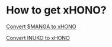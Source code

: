 # How to get xHONO?

[Convert $MANGA to xHONO](usdmanga-greater-than-xhono.md)

[Convert INUKO to xHONO](inuko-greater-than-xhono.md)

